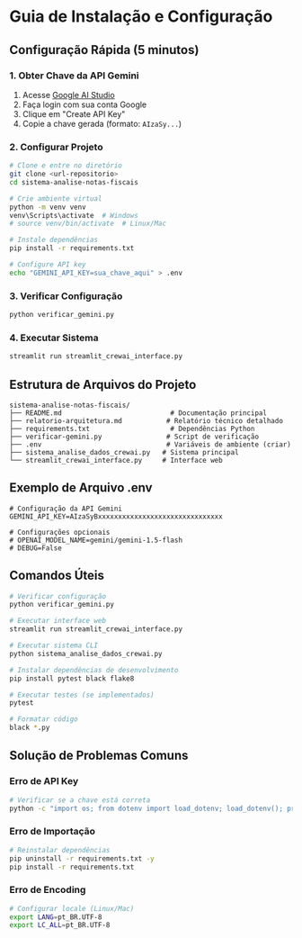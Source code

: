 # Guia de Instalação e Configuração

## Configuração Rápida (5 minutos)

### 1. Obter Chave da API Gemini
1. Acesse [Google AI Studio](https://makersuite.google.com/app/apikey)
2. Faça login com sua conta Google
3. Clique em "Create API Key"
4. Copie a chave gerada (formato: `AIzaSy...`)

### 2. Configurar Projeto
```bash
# Clone e entre no diretório
git clone <url-repositorio>
cd sistema-analise-notas-fiscais

# Crie ambiente virtual
python -m venv venv
venv\Scripts\activate  # Windows
# source venv/bin/activate  # Linux/Mac

# Instale dependências
pip install -r requirements.txt

# Configure API key
echo "GEMINI_API_KEY=sua_chave_aqui" > .env
```

### 3. Verificar Configuração
```bash
python verificar_gemini.py
```

### 4. Executar Sistema
```bash
streamlit run streamlit_crewai_interface.py
```

## Estrutura de Arquivos do Projeto

```
sistema-analise-notas-fiscais/
├── README.md                           # Documentação principal
├── relatorio-arquitetura.md           # Relatório técnico detalhado  
├── requirements.txt                    # Dependências Python
├── verificar-gemini.py                # Script de verificação
├── .env                               # Variáveis de ambiente (criar)
├── sistema_analise_dados_crewai.py   # Sistema principal
└── streamlit_crewai_interface.py     # Interface web
```

## Exemplo de Arquivo .env

```env
# Configuração da API Gemini
GEMINI_API_KEY=AIzaSyBxxxxxxxxxxxxxxxxxxxxxxxxxxxxxxx

# Configurações opcionais
# OPENAI_MODEL_NAME=gemini/gemini-1.5-flash
# DEBUG=False
```

## Comandos Úteis

```bash
# Verificar configuração
python verificar_gemini.py

# Executar interface web
streamlit run streamlit_crewai_interface.py

# Executar sistema CLI
python sistema_analise_dados_crewai.py

# Instalar dependências de desenvolvimento
pip install pytest black flake8

# Executar testes (se implementados)
pytest

# Formatar código
black *.py
```

## Solução de Problemas Comuns

### Erro de API Key
```bash
# Verificar se a chave está correta
python -c "import os; from dotenv import load_dotenv; load_dotenv(); print(os.getenv('GEMINI_API_KEY')[:10])"
```

### Erro de Importação
```bash
# Reinstalar dependências
pip uninstall -r requirements.txt -y
pip install -r requirements.txt
```

### Erro de Encoding
```bash
# Configurar locale (Linux/Mac)
export LANG=pt_BR.UTF-8
export LC_ALL=pt_BR.UTF-8
```